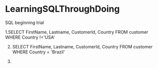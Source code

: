 # LearningSQLThroughDoing
SQL beginning trial

1.SELECT FirstName, Lastname, CustomerId, Country FROM customer
WHERE Country !='USA'

2. SELECT FirstName, Lastname, CustomerId, Country FROM customer
WHERE Country = 'Brazil'

3.
